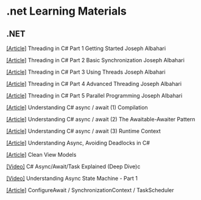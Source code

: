 # .net Learning Materials

## .NET
[[Article]](http://www.albahari.com/threading/) Threading in C# Part 1 Getting Started Joseph Albahari

[[Article]](http://www.albahari.com/threading/part2.aspx) Threading in C# Part 2 Basic Synchronization Joseph Albahari

[[Article]](http://www.albahari.com/threading/part3.aspx) Threading in C# Part 3 Using Threads Joseph Albahari

[[Article]](http://www.albahari.com/threading/part4.aspx) Threading in C# Part 4 Advanced Threading Joseph Albahari

[[Article]](http://www.albahari.com/threading/part5.aspx) Threading in C# Part 5 Parallel Programming Joseph Albahari

[[Article]](https://weblogs.asp.net/dixin/understanding-c-sharp-async-await-1-compilation) Understanding C# async / await (1) Compilation

[[Article]](https://weblogs.asp.net/dixin/understanding-c-sharp-async-await-2-awaitable-awaiter-pattern) Understanding C# async / await (2) The Awaitable-Awaiter Pattern

[[Article]](https://weblogs.asp.net/dixin/understanding-c-sharp-async-await-3-runtime-context) Understanding C# async / await (3) Runtime Context

[[Article]](https://medium.com/rubrikkgroup/understanding-async-avoiding-deadlocks-e41f8f2c6f5d) Understanding Async, Avoiding Deadlocks in C#

[[Article]](https://blog.tomasz-rewak.com/clean-view-models/) Clean View Models

[[Video]](https://www.youtube.com/watch?v=il9gl8MH17s&t=843s&ab_channel=RawCoding) C# Async/Await/Task Explained (Deep Dive)c

[[Video]](https://www.youtube.com/watch?v=RqJESGHEMDY&list=LL&index=1&ab_channel=FullStackAmigo) Understanding Async State Machine - Part 1

[[Article]](https://devblogs.microsoft.com/dotnet/configureawait-faq/) ConfigureAwait / SynchronizationContext / TaskScheduler 

